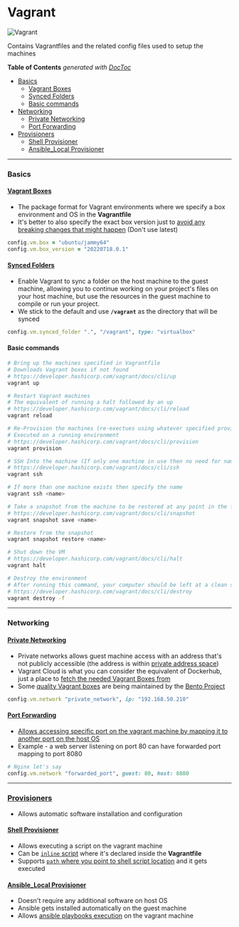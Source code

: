 # Vagrant

![Vagrant](https://img.shields.io/badge/-Vagrant-1563FF?style=for-the-badge&logo=Vagrant&logoColor=white)

Contains Vagrantfiles and the related config files used to setup the machines 

<!-- START doctoc generated TOC please keep comment here to allow auto update -->
<!-- DON'T EDIT THIS SECTION, INSTEAD RE-RUN doctoc TO UPDATE -->
**Table of Contents**  *generated with [DocToc](https://github.com/thlorenz/doctoc)*

- [Basics](#basics)
  - [Vagrant Boxes](#vagrant-boxes)
  - [Synced Folders](#synced-folders)
  - [Basic commands](#basic-commands)
- [Networking](#networking)
  - [Private Networking](#private-networking)
  - [Port Forwarding](#port-forwarding)
- [Provisioners](#provisioners)
  - [Shell Provisioner](#shell-provisioner)
  - [Ansible_Local Provisioner](#ansible_local-provisioner)

<!-- END doctoc generated TOC please keep comment here to allow auto update -->

---

### Basics

#### [Vagrant Boxes](https://developer.hashicorp.com/vagrant/docs/boxes)
- The package format for Vagrant environments where we specify a box environment and OS in the **Vagrantfile**
- It's better to also specify the exact box version just to [avoid any breaking changes that might happen](https://github.com/theJaxon/Kontainer8/blob/main/Vagrantfile#L5) (Don't use latest)

```ruby
config.vm.box = "ubuntu/jammy64"
config.vm.box_version = "20220718.0.1"
```

#### [Synced Folders](https://developer.hashicorp.com/vagrant/docs/synced-folders)
- Enable Vagrant to sync a folder on the host machine to the guest machine, allowing you to continue working on your project's files on your host machine, but use the resources in the guest machine to compile or run your project.
- We stick to the default and use **`/vagrant`** as the directory that will be synced

```ruby
config.vm.synced_folder ".", "/vagrant", type: "virtualbox"
```

#### Basic commands
```bash
# Bring up the machines specified in Vagrantfile
# Downloads Vagrant boxes if not found
# https://developer.hashicorp.com/vagrant/docs/cli/up
vagrant up

# Restart Vagrant machines
# The equivalent of running a halt followed by an up
# https://developer.hashicorp.com/vagrant/docs/cli/reload
vagrant reload

# Re-Provision the machines (re-exectues using whatever specified provisioner - ex: bash, ansible)
# Executed on a running environment
# https://developer.hashicorp.com/vagrant/docs/cli/provision
vagrant provision

# SSH Into the machine (If only one machine in use then no need for name)
# https://developer.hashicorp.com/vagrant/docs/cli/ssh
vagrant ssh 

# If more than one machine exists then specify the name
vagrant ssh <name>

# Take a snapshot from the machine to be restored at any point in the future
# https://developer.hashicorp.com/vagrant/docs/cli/snapshot
vagrant snapshot save <name>

# Restore from the snapshot
vagrant snapshot restore <name>

# Shut down the VM
# https://developer.hashicorp.com/vagrant/docs/cli/halt 
vagrant halt

# Destroy the environment
# After running this command, your computer should be left at a clean state, as if you never created the guest machine in the first place.
# https://developer.hashicorp.com/vagrant/docs/cli/destroy
vagrant destroy -f
```

---

### Networking

#### [Private Networking](https://developer.hashicorp.com/vagrant/docs/networking/private_network)
- Private networks allows guest machine access with an address that's not publicly accessible (the address is within [private address space](https://en.wikipedia.org/wiki/Private_network#Private_IPv4_address_spaces))
- Vagrant Cloud is what you can consider the equivalent of Dockerhub, just a place to [fetch the needed Vagrant Boxes from](https://app.vagrantup.com/boxes/search)
- Some [quality Vagrant boxes](https://app.vagrantup.com/bento) are being maintained by the [Bento Project](https://github.com/chef/bento)

```ruby
config.vm.network "private_network", ip: "192.168.50.210"
```

#### [Port Forwarding](https://developer.hashicorp.com/vagrant/docs/networking/forwarded_ports)
- [Allows accessing specific port on the vagrant machine by mapping it to another port on the host OS](https://github.com/theJaxon/Vagrant/blob/main/consul-vault/Vagrantfile#L16)
- Example - a web server listening on port 80 can have forwarded port mapping to port 8080

```ruby
# Nginx let's say
config.vm.network "forwarded_port", guest: 80, host: 8080
```

---

### [Provisioners](https://developer.hashicorp.com/vagrant/docs/provisioning)
- Allows automatic software installation and configuration

#### [Shell Provisioner](https://developer.hashicorp.com/vagrant/docs/provisioning/shell)
- Allows executing a script on the vagrant machine
- Can be [`inline` script](https://github.com/theJaxon/RHCE_ENV/blob/master/Vagrantfile#L7) where it's declared inside the **Vagrantfile**
- Supports [`path` where you point to shell script location](https://github.com/theJaxon/RHCSA_ENV/blob/master/Vagrantfile#L20) and it gets executed

#### [Ansible_Local Provisioner](https://developer.hashicorp.com/vagrant/docs/provisioning/ansible_local)
- Doesn't require any additional software on host OS
- Ansible gets installed automatically on the guest machine
- Allows [ansible playbooks execution](https://github.com/theJaxon/Kontainer8/blob/main/Vagrantfile#L30) on the vagrant machine
